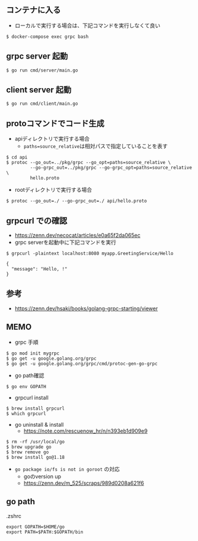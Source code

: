 ## コンテナに入る
- ローカルで実行する場合は、下記コマンドを実行しなくて良い

```
$ docker-compose exec grpc bash
```

## grpc server 起動
```
$ go run cmd/server/main.go
```

## client server 起動
```
$ go run cmd/client/main.go
```

## protoコマンドでコード生成
- apiディレクトリで実行する場合
  - `paths=source_relative`は相対パスで指定していることを表す
```
$ cd api
$ protoc --go_out=../pkg/grpc --go_opt=paths=source_relative \
	     --go-grpc_out=../pkg/grpc --go-grpc_opt=paths=source_relative \
	     hello.proto
```

- rootディレクトリで実行する場合

```
$ protoc --go_out=./ --go-grpc_out=./ api/hello.proto
```


## grpcurl での確認
- https://zenn.dev/necocat/articles/e0a65f2da065ec
- grpc serverを起動中に下記コマンドを実行
```
$ grpcurl -plaintext localhost:8080 myapp.GreetingService/Hello

{
  "message": "Hello, !"
}
```

## 参考
- https://zenn.dev/hsaki/books/golang-grpc-starting/viewer

## MEMO
- grpc 手順

```
$ go mod init mygrpc
$ go get -u google.golang.org/grpc
$ go get -u google.golang.org/grpc/cmd/protoc-gen-go-grpc
```


- go path確認

```
$ go env GOPATH
```

- grpcurl install

```
$ brew install grpcurl
$ which grpcurl
```

- go uninstall & install
  - https://note.com/rescuenow_hr/n/n393eb1d909e9

```
$ rm -rf /usr/local/go
$ brew upgrade go
$ brew remove go
$ brew install go@1.18
```

- `go package io/fs is not in goroot` の対応
  - goのversion up
  - https://zenn.dev/m_525/scraps/989d0208a621f6

## go path
.zshrc

```
export GOPATH=$HOME/go
export PATH=$PATH:$GOPATH/bin
```
